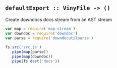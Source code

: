 ## `defaultExport :: VinyFile -> ()`

Create downdocs docs stream from an AST stream
 
```js
var map = require('map-stream')
var downdoc = require('downdoc')
var parse = require('downdocutilparse')
 
fs.src('src.js')
  .pipe(map(parse))
  .pipe(map(downdoc))
  .pipe(fs.dest('docs'))
```
 
 